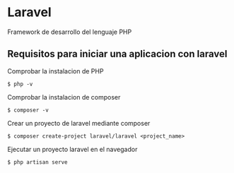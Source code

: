# Laravel

Framework de desarrollo del lenguaje PHP

## Requisitos para iniciar una aplicacion con laravel

Comprobar la instalacion de PHP

    $ php -v

Comprobar la instalacion de composer

    $ composer -v

Crear un proyecto de laravel mediante composer

    $ composer create-project laravel/laravel <project_name>

Ejecutar un proyecto laravel en el navegador

    $ php artisan serve